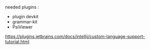 needed plugins :
- plugin devkit
- grammar-kit
- PsiViewer

https://plugins.jetbrains.com/docs/intellij/custom-language-support-tutorial.html